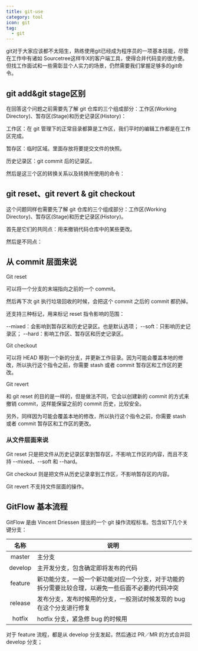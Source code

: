 ```yaml
---
title: git-use
category: tool
icon: git
tag:
  - git
---
```

  
git对于大家应该都不太陌生，熟练使用git已经成为程序员的一项基本技能，尽管在工作中有诸如 Sourcetree这样牛X的客户端工具，使得合并代码变的很方便。但找工作面试和一些需彰显个人实力的场景，仍然需要我们掌握足够多的git命令。

## git add&git stage区别

在回答这个问题之前需要先了解 git 仓库的三个组成部分：工作区(Working Directory)、暂存区(Stage)和历史记录区(History)：

工作区：在 git 管理下的正常目录都算是工作区，我们平时的编辑工作都是在工作区完成。

暂存区：临时区域。里面存放将要提交文件的快照。

历史记录区：git commit 后的记录区。

然后是这三个区的转换关系以及转换所使用的命令：

## git reset、git revert & git checkout

这个问题同样也需要先了解 git 仓库的三个组成部分：工作区(Working Directory)、暂存区(Stage)和历史记录区(History)。

首先是它们的共同点：用来撤销代码仓库中的某些更改。

然后是不同点：

## 从 commit 层面来说

Git reset

可以将一个分支的末端指向之前的一个 commit。

然后再下次 git 执行垃圾回收的时候，会把这个 commit 之后的 commit 都扔掉。

还支持三种标记，用来标记 reset 指令影响的范围：

--mixed：会影响到暂存区和历史记录区。也是默认选项；
--soft：只影响历史记录区；
--hard：影响工作区、暂存区和历史记录区。

Git checkout

可以将 HEAD 移到一个新的分支，并更新工作目录。因为可能会覆盖本地的修改，所以执行这个指令之前，你需要 stash 或者 commit 暂存区和工作区的更改。

Git revert

和 git reset 的目的是一样的，但是做法不同，它会以创建新的 commit 的方式来撤销 commit，这样能保留之前的 commit 历史，比较安全。

另外，同样因为可能会覆盖本地的修改，所以执行这个指令之前，你需要 stash 或者 commit 暂存区和工作区的更改。

### 从文件层面来说

Git reset 只是把文件从历史记录区拿到暂存区，不影响工作区的内容，而且不支持 --mixed、--soft 和 --hard。

Git checkout 则是把文件从历史记录拿到工作区，不影响暂存区的内容。

Git revert 不支持文件层面的操作。

## GitFlow 基本流程

GitFlow 是由 Vincent Driessen 提出的一个 git 操作流程标准。包含如下几个关键分支：

|  名称   | 说明                                                                                               |
| :-----: | -------------------------------------------------------------------------------------------------- |
| master  | 主分支                                                                                             |
| develop | 主开发分支，包含确定即将发布的代码                                                                 |
| feature | 新功能分支，一般一个新功能对应一个分支，对于功能的拆分需要比较合理，以避免一些后面不必要的代码冲突 |
| release | 发布分支，发布时候用的分支，一般测试时候发现的 bug 在这个分支进行修复                              |
| hotfix  | hotfix 分支，紧急修 bug 的时候用                                                                   |

对于 feature 流程，都是从 develop 分支发起，然后通过 PR／MR 的方式合并回 develop 分支；
